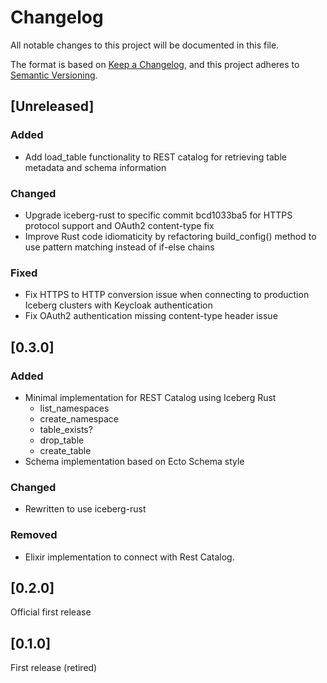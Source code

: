 # Changelog
All notable changes to this project will be documented in this file.

The format is based on [Keep a Changelog](https://keepachangelog.com/en/1.0.0/),
and this project adheres to [Semantic Versioning](https://semver.org/spec/v2.0.0.html).

## [Unreleased]

### Added
* Add load_table functionality to REST catalog for retrieving table metadata and schema information

### Changed
* Upgrade iceberg-rust to specific commit bcd1033ba5 for HTTPS protocol support and OAuth2 content-type fix
* Improve Rust code idiomaticity by refactoring build_config() method to use pattern matching instead of if-else chains

### Fixed
* Fix HTTPS to HTTP conversion issue when connecting to production Iceberg clusters with Keycloak authentication
* Fix OAuth2 authentication missing content-type header issue

## [0.3.0]

### Added
* Minimal implementation for REST Catalog using Iceberg Rust
  * list_namespaces
  * create_namespace
  * table_exists?
  * drop_table
  * create_table
* Schema implementation based on Ecto Schema style

### Changed
* Rewritten to use iceberg-rust

### Removed
* Elixir implementation to connect with Rest Catalog.

## [0.2.0]

Official first release

## [0.1.0]

First release (retired)

